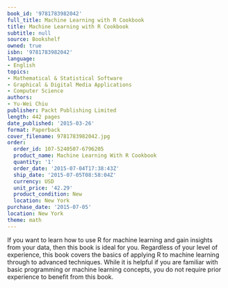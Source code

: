 ```yaml
---
book_id: '9781783982042'
full_title: Machine Learning with R Cookbook
title: Machine Learning with R Cookbook
subtitle: null
source: Bookshelf
owned: true
isbn: '9781783982042'
language:
- English
topics:
- Mathematical & Statistical Software
- Graphical & Digital Media Applications
- Computer Science
authors:
- Yu-Wei Chiu
publisher: Packt Publishing Limited
length: 442 pages
date_published: '2015-03-26'
format: Paperback
cover_filename: 9781783982042.jpg
order:
  order_id: 107-5240507-6796205
  product_name: Machine Learning With R Cookbook
  quantity: '1'
  order_date: '2015-07-04T17:38:43Z'
  ship_date: '2015-07-05T08:58:04Z'
  currency: USD
  unit_price: '42.29'
  product_condition: New
  location: New York
purchase_date: '2015-07-05'
location: New York
theme: math
---
```

If you want to learn how to use R for machine learning and gain insights from your data, then this book is ideal for you. Regardless of your level of experience, this book covers the basics of applying R to machine learning through to advanced techniques. While it is helpful if you are familiar with basic programming or machine learning concepts, you do not require prior experience to benefit from this book.
